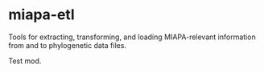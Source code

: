 miapa-etl
=========

Tools for extracting, transforming, and loading MIAPA-relevant information from and to phylogenetic data files.

Test mod.